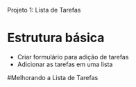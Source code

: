 Projeto 1: Lista de Tarefas

# Estrutura básica
  * Criar formulário para adição de tarefas
  * Adicionar as tarefas em uma lista


#Melhorando a Lista de Tarefas